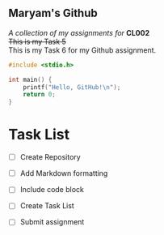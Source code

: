 ## Maryam's Github
*A collection of my assignments for* **CL002**  
~~This is my Task 5~~  
This is my Task 6 for my Github assignment.  
```c
#include <stdio.h>

int main() {
    printf("Hello, GitHub!\n");
    return 0;
}
```
# Task List
- [ ] Create Repository
- [ ] Add Markdown formatting
- [ ] Include code block
- [ ] Create Task List
- [ ] Submit assignment

